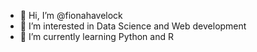 - 👋 Hi, I’m @fionahavelock
- 👀 I’m interested in Data Science and Web development
- 🌱 I’m currently learning Python and R 

<!---
fionahavelock/fionahavelock is a ✨ special ✨ repository because its `README.md` (this file) appears on your GitHub profile.
You can click the Preview link to take a look at your changes.
--->
